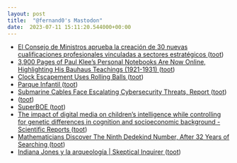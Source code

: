 ```yaml
---
layout: post
title:  "@fernand0's Mastodon"
date:  2023-07-11 15:11:20.544000+00:00
---
```

*  [El Consejo de Ministros aprueba la creación de 30 nuevas cualificaciones profesionales vinculadas a sectores estratégicos   ](https://www.educacionyfp.gob.es/prensa/actualidad/2023/06/20230627-cualificacionesfp.htm) ([toot](https://mastodon.social/@fernand0/110696089553655652))
*  [3,900 Pages of Paul Klee’s Personal Notebooks Are Now Online, Highlighting His Bauhaus Teachings (1921-1931) ](https://www.openculture.com/2023/06/3900-pages-of-paul-klees-personal-notebooks-are-now-online-highlighting-his-bauhaus-teachings-1921-1931.htm) ([toot](https://mastodon.social/@fernand0/110695988340000266))
*  [Clock Escapement Uses Rolling Balls ](https://hackaday.com/2023/07/09/clock-escapement-uses-rolling-balls) ([toot](https://mastodon.social/@fernand0/110695146005191722))
*  [Parque Infantil ](https://www.flickr.com/photos/fernand0/53007631869) ([toot](https://mastodon.social/@fernand0/110695009851243403))
*  [Submarine Cables Face Escalating Cybersecurity Threats, Report ](https://www.hackread.com/submarine-cables-cybersecurity-threats) ([toot](https://mastodon.social/@fernand0/110694955944189532))
*  [ ](https://mastodon.social/@pjorge) ([toot](https://mastodon.social/@fernand0/110694847033400668))
*  [SuperBOE ](https://superboe.e) ([toot](https://mastodon.social/@fernand0/110694831668772773))
*  [The impact of digital media on children’s intelligence while controlling for genetic differences in cognition and socioeconomic background - Scientific Reports ](https://www.nature.com/articles/s41598-022-11341-) ([toot](https://mastodon.social/@fernand0/110694432119675552))
*  [Mathematicians Discover The Ninth Dedekind Number, After 32 Years of Searching ](https://www.sciencealert.com/mathematicians-discover-the-ninth-dedekind-number-after-32-years-of-searchin) ([toot](https://mastodon.social/@fernand0/110694270410301210))
*  [Indiana Jones y la arqueología \| Skeptical Inquirer ](https://skepticalinquirer.org/exclusive/indiana-jones-y-la-arqueologia) ([toot](https://mastodon.social/@fernand0/110691058899182524))
